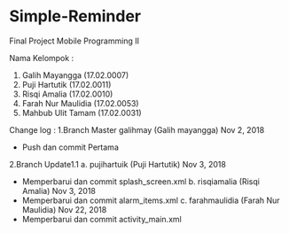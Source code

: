 # Simple-Reminder
Final Project Mobile Programming II

Nama Kelompok :
1. Galih Mayangga     (17.02.0007) 
2. Puji Hartutik      (17.02.0011)
3. Risqi Amalia       (17.02.0010)
4. Farah Nur Maulidia (17.02.0053)
5. Mahbub Ulit Tamam  (17.02.0031)


Change log :
1.Branch Master 
  galihmay (Galih mayangga) Nov 2, 2018
  - Push dan commit Pertama 

2.Branch Update1.1
a. pujihartuik (Puji Hartutik)  Nov 3, 2018
   - Memperbarui dan commit splash_screen.xml 
b. risqiamalia (Risqi Amalia)   Nov 3, 2018  
   - Memperbarui dan commit alarm_items.xml
c. farahmaulidia (Farah Nur Maulidia)  Nov 22, 2018  
   - Memperbarui dan commit activity_main.xml
